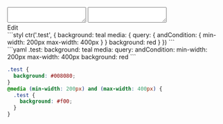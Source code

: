 <div data-size="275" class="code-cont" data-example="and">
    <div class="code">
        <div class="code-wrap">
            <textarea id="stylus"></textarea>
            <textarea id="css"></textarea>
            <div class="edit-code">
                <span>Edit</span>
            </div>
        </div>
    </div>
</div>


<div data-size="275" data-examples="stylus"></div>
```styl
ctr('.test', {
  background: teal
  media: {
    query: {
      andCondition: {
        min-width: 200px
        max-width: 400px
      }
    }
    background: red
  }
})
```

<div data-size="275" data-examples="yaml"></div>
```yaml
.test:
  background: teal
  media:
    query:
      andCondition:
        min-width: 200px
        max-width: 400px
    background: red
```

```css
.test {
  background: #008080;
}
@media (min-width: 200px) and (max-width: 400px) {
  .test {
    background: #f00;
  }
}
```
<div class="cf"></div>
